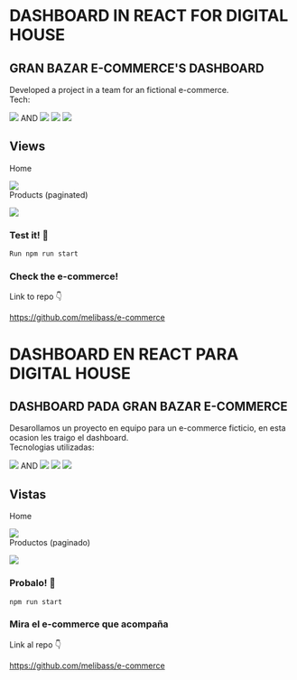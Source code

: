 # **DASHBOARD IN REACT FOR DIGITAL HOUSE** 


## GRAN BAZAR E-COMMERCE'S DASHBOARD ##

Developed a project in a team for an fictional e-commerce. <br>
Tech:

<img src="https://img.shields.io/badge/React-20232A?style=for-the-badge&logo=react&logoColor=61DAFB"> AND
<img src="https://img.shields.io/badge/HTML5-E34F26?style=for-the-badge&logo=html5&logoColor=white">
<img src="https://img.shields.io/badge/CSS-239120?&style=for-the-badge&logo=css3&logoColor=white">
<img src="https://img.shields.io/badge/JavaScript-F7DF1E?style=for-the-badge&logo=javascript&logoColor=black">



## Views ##


Home <br>

<img src="https://i.ibb.co/yfvBtzJ/Captura-de-pantalla-2022-02-15-a-las-12-10-25.png"> <br>
Products (paginated) <br>

<img src="https://i.ibb.co/Yc33SP7/Captura-de-pantalla-2022-02-15-a-las-12-10-35.png"> <br>



### **Test it!** :rocket:


``````
Run npm run start 
``````



### **Check the e-commerce!** 

Link to repo :point_down:

https://github.com/melibass/e-commerce


# **DASHBOARD EN REACT PARA DIGITAL HOUSE** 


## DASHBOARD PADA GRAN BAZAR E-COMMERCE ##

Desarollamos un proyecto en equipo para un  e-commerce ficticio, en esta ocasion les traigo el dashboard. <br>
Tecnologias utilizadas:

<img src="https://img.shields.io/badge/React-20232A?style=for-the-badge&logo=react&logoColor=61DAFB"> AND
<img src="https://img.shields.io/badge/HTML5-E34F26?style=for-the-badge&logo=html5&logoColor=white">
<img src="https://img.shields.io/badge/CSS-239120?&style=for-the-badge&logo=css3&logoColor=white">
<img src="https://img.shields.io/badge/JavaScript-F7DF1E?style=for-the-badge&logo=javascript&logoColor=black">



## Vistas ##


Home <br>

<img src="https://i.ibb.co/yfvBtzJ/Captura-de-pantalla-2022-02-15-a-las-12-10-25.png"> <br>
Productos (paginado) <br>

<img src="https://i.ibb.co/Yc33SP7/Captura-de-pantalla-2022-02-15-a-las-12-10-35.png"> <br>



### **Probalo!** :rocket:


``````
npm run start 
``````



### **Mira el e-commerce que acompaña** 

Link al repo :point_down:

https://github.com/melibass/e-commerce
